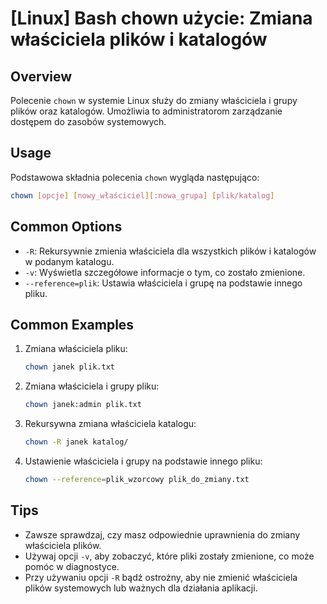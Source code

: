 # [Linux] Bash chown użycie: Zmiana właściciela plików i katalogów

## Overview
Polecenie `chown` w systemie Linux służy do zmiany właściciela i grupy plików oraz katalogów. Umożliwia to administratorom zarządzanie dostępem do zasobów systemowych.

## Usage
Podstawowa składnia polecenia `chown` wygląda następująco:

```bash
chown [opcje] [nowy_właściciel][:nowa_grupa] [plik/katalog]
```

## Common Options
- `-R`: Rekursywnie zmienia właściciela dla wszystkich plików i katalogów w podanym katalogu.
- `-v`: Wyświetla szczegółowe informacje o tym, co zostało zmienione.
- `--reference=plik`: Ustawia właściciela i grupę na podstawie innego pliku.

## Common Examples
1. Zmiana właściciela pliku:
   ```bash
   chown janek plik.txt
   ```

2. Zmiana właściciela i grupy pliku:
   ```bash
   chown janek:admin plik.txt
   ```

3. Rekursywna zmiana właściciela katalogu:
   ```bash
   chown -R janek katalog/
   ```

4. Ustawienie właściciela i grupy na podstawie innego pliku:
   ```bash
   chown --reference=plik_wzorcowy plik_do_zmiany.txt
   ```

## Tips
- Zawsze sprawdzaj, czy masz odpowiednie uprawnienia do zmiany właściciela plików.
- Używaj opcji `-v`, aby zobaczyć, które pliki zostały zmienione, co może pomóc w diagnostyce.
- Przy używaniu opcji `-R` bądź ostrożny, aby nie zmienić właściciela plików systemowych lub ważnych dla działania aplikacji.